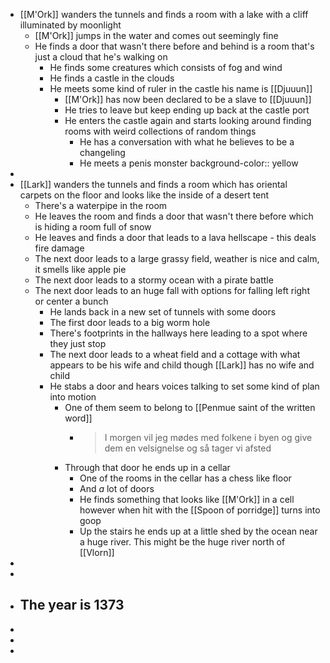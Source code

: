 - [[M'Ork]] wanders the tunnels and finds a room with a lake with a cliff illuminated by moonlight
	- [[M'Ork]] jumps in the water and comes out seemingly fine
	- He finds a door that wasn't there before and behind is a room that's just a cloud that he's walking on
		- He finds some creatures which consists of fog and wind
		- He finds a castle in the clouds
		- He meets some kind of ruler in the castle his name is [[Djuuun]]
			- [[M'Ork]] has now been declared to be a slave to [[Djuuun]]
			- He tries to leave but keep ending up back at the castle port
			- He enters the castle again and starts looking around finding rooms with weird collections of random things
				- He has a conversation with what he believes to be a changeling
				- He meets a penis monster
				  background-color:: yellow
-
- [[Lark]] wanders the tunnels and finds a room which has oriental carpets on the floor and looks like the inside of a desert tent
	- There's a waterpipe in the room
	- He leaves the room and finds a door that wasn't there before which is hiding a room full of snow
	- He leaves and finds a door that leads to a lava hellscape - this deals fire damage
	- The next door leads to a large grassy field, weather is nice and calm, it smells like apple pie
	- The next door leads to a stormy ocean with a pirate battle
	- The next door leads to an huge fall with options for falling left right or center a bunch
		- He lands back in a new set of tunnels with some doors
		- The first door leads to a big worm hole
		- There's footprints in the hallways here leading to a spot where they just stop
		- The next door leads to a wheat field and a cottage with what appears to be his wife and child though [[Lark]] has no wife and child
		- He stabs a door and hears voices talking to set some kind of plan into motion
			- One of them seem to belong to [[Penmue saint of the written word]]
				- > I morgen vil jeg mødes med folkene i byen og give dem en velsignelse og så tager vi afsted
			- Through that door he ends up in a cellar
				- One of the rooms in the cellar has a chess like floor
				- And _a_ lot of doors
				- He finds something that looks like [[M'Ork]] in a cell however when hit with the [[Spoon of porridge]] turns into goop
				- Up the stairs he ends up at a little shed by the ocean near a huge river. This might be the huge river north of [[Vlorn]]
-
-
- The year is 1373
	-
-
-
-